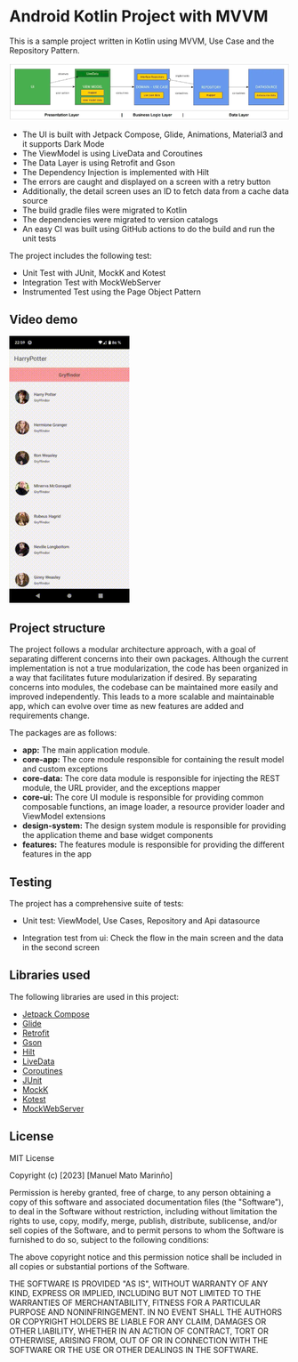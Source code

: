 # Android Kotlin Project with MVVM

This is a sample project written in Kotlin using MVVM, Use Case and the Repository Pattern.

![architecture_uml](https://github.com/mnlmato/harrypotter/blob/main/mvvm_demo_app.png)

- The UI is built with Jetpack Compose, Glide, Animations, Material3 and it supports Dark Mode
- The ViewModel is using LiveData and Coroutines
- The Data Layer is using Retrofit and Gson
- The Dependency Injection is implemented with Hilt
- The errors are caught and displayed on a screen with a retry button
- Additionally, the detail screen uses an ID to fetch data from a cache data source
- The build gradle files were migrated to Kotlin
- The dependencies were migrated to version catalogs
- An easy CI was built using GitHub actions to do the build and run the unit tests


The project includes the following test:

-  Unit Test with JUnit, MockK and Kotest
-  Integration Test with MockWebServer
-  Instrumented Test  using the Page Object Pattern

## Video demo

![Alt Text](https://github.com/mnlmato/harrypotter/blob/main/app_demo.gif)

## Project structure

The project follows a modular architecture approach, with a goal of separating different concerns into their own packages. Although the current implementation is not a true modularization, the code has been organized in a way that facilitates future modularization if desired. By separating concerns into modules, the codebase can be maintained more easily and improved independently. This leads to a more scalable and maintainable app, which can evolve over time as new features are added and requirements change.

The packages are as follows:

- **app:** The main application module.
- **core-app:** The core module responsible for containing the result model and custom exceptions
- **core-data:** The core data module is responsible for injecting the REST module, the URL provider, and the exceptions mapper
- **core-ui:** The core UI module is responsible for providing common composable functions, an image loader, a resource provider loader and ViewModel extensions
- **design-system:** The design system module is responsible for providing the application theme and base widget components
- **features:** The features module is responsible for providing the different features in the app

## Testing

The project has a comprehensive suite of tests:

- Unit test: ViewModel, Use Cases, Repository and Api datasource

- Integration test from ui: Check the flow in the main screen and the data in the second screen

## Libraries used

The following libraries are used in this project:

- [Jetpack Compose](https://developer.android.com/jetpack/compose)
- [Glide](https://bumptech.github.io/glide/int/compose.html)
- [Retrofit](https://square.github.io/retrofit/)
- [Gson](https://github.com/google/gson)
- [Hilt](https://dagger.dev/hilt/)
- [LiveData](https://developer.android.com/topic/libraries/architecture/livedata)
- [Coroutines](https://developer.android.com/kotlin/coroutines)
- [JUnit](https://junit.org/junit5/)
- [MockK](https://mockk.io/)
- [Kotest](https://kotest.io/)
- [MockWebServer](https://github.com/square/okhttp/tree/master/mockwebserver)

## License

MIT License

Copyright (c) [2023] [Manuel Mato Marinño]

Permission is hereby granted, free of charge, to any person obtaining a copy
of this software and associated documentation files (the "Software"), to deal
in the Software without restriction, including without limitation the rights
to use, copy, modify, merge, publish, distribute, sublicense, and/or sell
copies of the Software, and to permit persons to whom the Software is
furnished to do so, subject to the following conditions:

The above copyright notice and this permission notice shall be included in
all copies or substantial portions of the Software.

THE SOFTWARE IS PROVIDED "AS IS", WITHOUT WARRANTY OF ANY KIND, EXPRESS OR
IMPLIED, INCLUDING BUT NOT LIMITED TO THE WARRANTIES OF MERCHANTABILITY,
FITNESS FOR A PARTICULAR PURPOSE AND NONINFRINGEMENT. IN NO EVENT SHALL THE
AUTHORS OR COPYRIGHT HOLDERS BE LIABLE FOR ANY CLAIM, DAMAGES OR OTHER
LIABILITY, WHETHER IN AN ACTION OF CONTRACT, TORT OR OTHERWISE, ARISING FROM,
OUT OF OR IN CONNECTION WITH THE SOFTWARE OR THE USE OR OTHER DEALINGS IN
THE SOFTWARE.